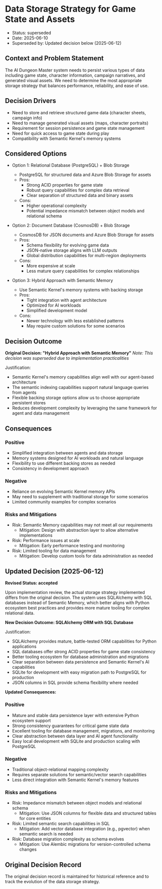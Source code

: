 # Data Storage Strategy for Game State and Assets

* Status: superseded
* Date: 2025-06-10
* Superseded by: Updated decision below (2025-06-12)

## Context and Problem Statement

The AI Dungeon Master system needs to persist various types of data including game state, character information, campaign narratives, and generated visual assets. We need to determine the most appropriate storage strategy that balances performance, reliability, and ease of use.

## Decision Drivers

* Need to store and retrieve structured game data (character sheets, campaign info)
* Need to manage generated visual assets (maps, character portraits)
* Requirement for session persistence and game state management
* Need for quick access to game state during play
* Compatibility with Semantic Kernel's memory systems

## Considered Options

* Option 1: Relational Database (PostgreSQL) + Blob Storage
    * PostgreSQL for structured data and Azure Blob Storage for assets
    * Pros:
      * Strong ACID properties for game state
      * Robust query capabilities for complex data retrieval
      * Clear separation of structured data and binary assets
    * Cons:
      * Higher operational complexity
      * Potential impedance mismatch between object models and relational schema

* Option 2: Document Database (CosmosDB) + Blob Storage
    * CosmosDB for JSON documents and Azure Blob Storage for assets
    * Pros:
      * Schema flexibility for evolving game data
      * JSON-native storage aligns with LLM outputs
      * Global distribution capabilities for multi-region deployments
    * Cons:
      * More expensive at scale
      * Less mature query capabilities for complex relationships

* Option 3: Hybrid Approach with Semantic Memory
    * Use Semantic Kernel's memory systems with backing storage
    * Pros:
      * Tight integration with agent architecture
      * Optimized for AI workloads
      * Simplified development model
    * Cons:
      * Newer technology with less established patterns
      * May require custom solutions for some scenarios

## Decision Outcome

**Original Decision: "Hybrid Approach with Semantic Memory"**
*Note: This decision was superseded due to implementation practicalities*

Justification:
* Semantic Kernel's memory capabilities align well with our agent-based architecture
* The semantic indexing capabilities support natural language queries from agents
* Flexible backing storage options allow us to choose appropriate persistent stores
* Reduces development complexity by leveraging the same framework for agent and data management

## Consequences

### Positive
* Simplified integration between agents and data storage
* Memory systems designed for AI workloads and natural language
* Flexibility to use different backing stores as needed
* Consistency in development approach

### Negative
* Reliance on evolving Semantic Kernel memory APIs
* May need to supplement with traditional storage for some scenarios
* Limited community examples for complex scenarios

### Risks and Mitigations
* Risk: Semantic Memory capabilities may not meet all our requirements
  * Mitigation: Design with abstraction layer to allow alternative implementations
* Risk: Performance issues at scale
  * Mitigation: Early performance testing and monitoring
* Risk: Limited tooling for data management
  * Mitigation: Develop custom tools for data administration as needed

## Updated Decision (2025-06-12)

**Revised Status: accepted**

Upon implementation review, the actual storage strategy implemented differs from the original decision. The system uses SQLAlchemy with SQL databases instead of Semantic Memory, which better aligns with Python ecosystem best practices and provides more mature tooling for complex relational data.

**New Decision Outcome: SQLAlchemy ORM with SQL Database**

Justification:
* SQLAlchemy provides mature, battle-tested ORM capabilities for Python applications
* SQL databases offer strong ACID properties for game state consistency
* Better tooling ecosystem for database administration and migrations
* Clear separation between data persistence and Semantic Kernel's AI capabilities
* SQLite for development with easy migration path to PostgreSQL for production
* JSON columns in SQL provide schema flexibility where needed

**Updated Consequences:**

### Positive
* Mature and stable data persistence layer with extensive Python ecosystem support
* Strong consistency guarantees for critical game state data
* Excellent tooling for database management, migrations, and monitoring
* Clear abstraction between data layer and AI agent functionality
* Easy local development with SQLite and production scaling with PostgreSQL

### Negative
* Traditional object-relational mapping complexity
* Requires separate solutions for semantic/vector search capabilities
* Less direct integration with Semantic Kernel's memory features

### Risks and Mitigations
* Risk: Impedance mismatch between object models and relational schema
  * Mitigation: Use JSON columns for flexible data and structured tables for core entities
* Risk: Limited semantic search capabilities in SQL
  * Mitigation: Add vector database integration (e.g., pgvector) when semantic search is needed
* Risk: Database migration complexity as schema evolves
  * Mitigation: Use Alembic migrations for version-controlled schema changes

## Original Decision Record

The original decision record is maintained for historical reference and to track the evolution of the data storage strategy.
